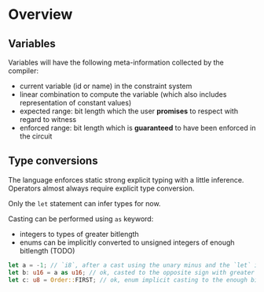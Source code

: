 # Overview

## Variables

Variables will have the following meta-information collected by the compiler:

- current variable (id or name) in the constraint system
- linear combination to compute the variable (which also includes representation of constant values)
- expected range: bit length which the user **promises** to respect with regard to witness
- enforced range: bit length which is **guaranteed** to have been enforced in the circuit

## Type conversions

The language enforces static strong explicit typing with a little inference.
Operators almost always require explicit type conversion.

Only the `let` statement can infer types for now.

Casting can be performed using `as` keyword:

- integers to types of greater bitlength
- enums can be implicitly converted to unsigned integers of enough bitlength (TODO)

```rust
let a = -1; // `i8`, after a cast using the unary minus and the `let` inference
let b: u16 = a as u16; // ok, casted to the opposite sign with greater bitlength 
let c: u8 = Order::FIRST; // ok, enum implicit casting to the enough bitlength
```
